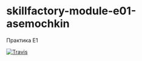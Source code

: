 # skillfactory-module-e01-asemochkin
Практика E1

[![Travis][build-badge]][build]

[build-badge]: https://travis-ci.org/aleksioprime/skillfactory-module-e01-asemochkin.svg?branch=main

[build]: https://travis-ci.org/aleksioprime/skillfactory-module-e01-asemochkin
